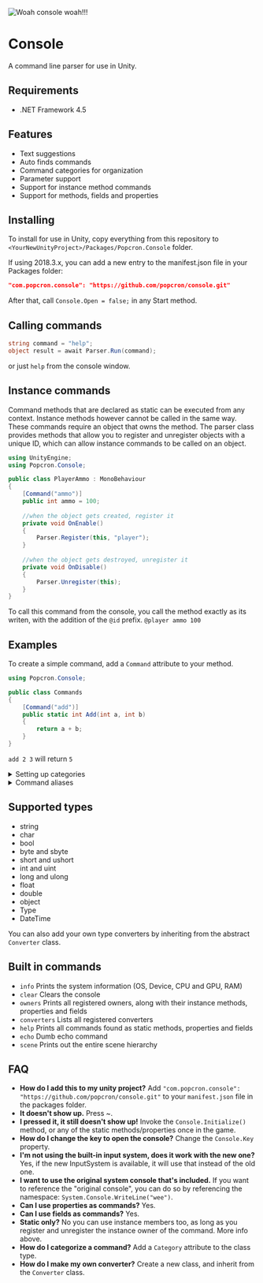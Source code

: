 ![Woah console woah!!!](https://cdn.discordapp.com/attachments/377316629220032523/529091513104465920/unknown.png)

# Console
A command line parser for use in Unity.

## Requirements
- .NET Framework 4.5

## Features
- Text suggestions
- Auto finds commands
- Command categories for organization
- Parameter support
- Support for instance method commands
- Support for methods, fields and properties

## Installing
To install for use in Unity, copy everything from this repository to `<YourNewUnityProject>/Packages/Popcron.Console` folder.

If using 2018.3.x, you can add a new entry to the manifest.json file in your Packages folder:
```json
"com.popcron.console": "https://github.com/popcron/console.git"
```
After that, call `Console.Open = false;` in any Start method.

## Calling commands
```cs
string command = "help";
object result = await Parser.Run(command);
```

or just `help` from the console window.

## Instance commands
Command methods that are declared as static can be executed from any context. Instance methods however cannot be called in the same way. These commands require an object that owns the method. The parser class provides methods that allow you to register and unregister objects with a unique ID, which can allow instance commands to be called on an object.

```cs
using UnityEngine;
using Popcron.Console;

public class PlayerAmmo : MonoBehaviour
{
    [Command("ammo")]
    public int ammo = 100;
    
    //when the object gets created, register it
    private void OnEnable()
    {
        Parser.Register(this, "player");
    }
    
    //when the object gets destroyed, unregister it
    private void OnDisable()
    {
        Parser.Unregister(this);
    }
}
```

To call this command from the console, you call the method exactly as its writen, with the addition of the `@id` prefix.
`@player ammo 100`

## Examples
To create a simple command, add a `Command` attribute to your method.

```cs
using Popcron.Console;

public class Commands
{
    [Command("add")]
    public static int Add(int a, int b)
    {
        return a + b;
    }
}
```
`add 2 3` will return `5`

<details>
    <summary>Setting up categories</summary>
    
Categories arent necessary, but they allow you to categorize commands into a list which can be retrieved using `Parser.Categories`. To add categories, add a `Category` attribute to the class itself. This is primarely useful when listing all of the commands using `help`.
```cs
using Popcron.Console;

[Category("Default commands")]
public class Commands
{
    [Command("add")]
    public static int Add(int a, int b)
    {
        return a + b;
    }
}
```
</details>

<details>
    <summary>Command aliases</summary>
    
Commands can have multiple aliases. To give a command another calling name, add the `Alias` attribute
```cs
using Popcron.Console;

[Category("Default commands")]
public class Commands
{
    [Alias("+")]
    [Command("add")]
    public static int Add(int a, int b)
    {
        return a + b;
    }
}
```
`+ 2 3` will return `5`

`add 7 -2` will return `5`
</details>

## Supported types
- string
- char
- bool
- byte and sbyte
- short and ushort
- int and uint
- long and ulong
- float
- double
- object
- Type
- DateTime

You can also add your own type converters by inheriting from the abstract `Converter` class.

## Built in commands
- `info` Prints the system information (OS, Device, CPU and GPU, RAM)
- `clear` Clears the console
- `owners` Prints all registered owners, along with their instance methods, properties and fields
- `converters` Lists all registered converters
- `help` Prints all commands found as static methods, properties and fields
- `echo` Dumb echo command
- `scene` Prints out the entire scene hierarchy

## FAQ
- **How do I add this to my unity project?**
Add `"com.popcron.console": "https://github.com/popcron/console.git"` to your `manifest.json` file in the packages folder.
- **It doesn't show up.**
Press ~.
- **I pressed it, it still doesn't show up!**
Invoke the `Console.Initialize()` method, or any of the static methods/properties once in the game.
- **How do I change the key to open the console?**
Change the `Console.Key` property.
- **I'm not using the built-in input system, does it work with the new one?**
Yes, if the new InputSystem is available, it will use that instead of the old one.
- **I want to use the original system console that's included.**
If you want to reference the "original console", you can do so by referencing the namespace: `System.Console.WriteLine("wee")`.
- **Can I use properties as commands?**
Yes.
- **Can I use fields as commands?**
Yes.
- **Static only?**
No you can use instance members too, as long as you register and unregister the instance owner of the command. More info above.
- **How do I categorize a command?**
Add a `Category` attribute to the class type.
- **How do I make my own converter?**
Create a new class, and inherit from the `Converter` class.
